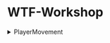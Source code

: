 # WTF-Workshop



<details>
  <summary>PlayerMovement</summary>

```CS
Hello! In this game I had responsibilty for making some of the player controller. I used raycast a lot to make the system.
Here you can see how it reacts to objects around it.

I use the state machine in unity to make the animation system.

To make the throwing rock system i used a timer to time in the actions. When it picks up, aim and throw. 




 

